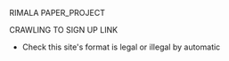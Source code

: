 RIMALA PAPER_PROJECT

CRAWLING TO SIGN UP LINK
 - Check this site's format is legal or illegal by automatic